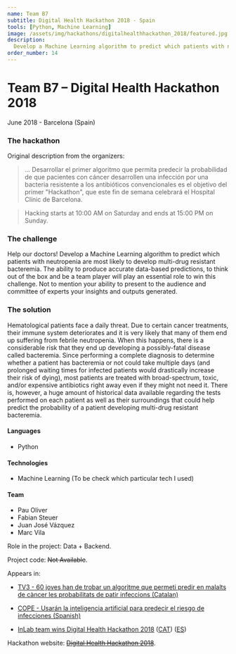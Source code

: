 ```yaml
---
name: Team B7
subtitle: Digital Health Hackathon 2018 - Spain
tools: [Python, Machine Learning]
image: /assets/img/hackathons/digitalhealthhackathon_2018/featured.jpg
description:
  Develop a Machine Learning algorithm to predict which patients with neutropenia are most likely to develop multi-drug resistant bacteremia.
order_number: 14
---
```


# Team B7 – Digital Health Hackathon 2018

June 2018 - Barcelona (Spain)

### The hackathon

Original description from the organizers:

> ... Desarrollar el primer algoritmo que permita predecir la probabilidad de que pacientes con cáncer desarrollen una infección por una bacteria resistente a los antibióticos convencionales es el objetivo del primer "Hackathon", que este fin de semana celebrará el Hospital Clínic de Barcelona.

> Hacking starts at 10:00 AM on Saturday and ends at 15:00 PM on Sunday.

### The challenge

Help our doctors! Develop a Machine Learning algorithm to predict which patients with neutropenia are most likely to develop multi-drug resistant bacteremia. The ability to produce accurate data-based predictions, to think out of the box and be a team player will play an essential role to win this challenge. Not to mention your ability to present to the audience and committee of experts your insights and outputs generated.

### The solution

Hematological patients face a daily threat. Due to certain cancer treatments, their immune system deteriorates and it is very likely that many of them end up suffering from febrile neutropenia. When this happens, there is a considerable risk that they end up developing a possibly-fatal disease called bacteremia. Since performing a complete diagnosis to determine whether a patient has bacteremia or not could take multiple days (and prolonged waiting times for infected patients would drastically increase their risk of dying), most patients are treated with broad-spectrum, toxic, and/or expensive antibiotics right away even if they might not need it. There is, however, a huge amount of historical data available regarding the tests performed on each patient as well as their surroundings that could help predict the probability of a patient developing multi-drug resistant bacteremia.

#### Languages

- Python

#### Technologies

- Machine Learning (To be check which particular tech I used)

#### Team

- Pau Oliver
- Fabian Steuer
- Juan José Vázquez
- Marc Vila

Role in the project: Data + Backend.

Project code: ~~Not Available~~.

Appears in:

- [TV3 - 60 joves han de trobar un algoritme que permeti predir en malalts de càncer les probabilitats de patir infeccions (Catalan)](http://www.ccma.cat/tv3/alacarta/telenoticies-vespre/60-joves-han-de-trobar-un-algoritme-que-permeti-predir-en-malalts-de-cancer-les-probabilitats-de-patir-infeccions/video/5769579/#)

- [COPE - Usarán la inteligencia artificial para predecir el riesgo de infecciones (Spanish)](https://www.cope.es/actualidad/sociedad/noticias/usaran-inteligencia-artificial-para-predecir-riesgo-infecciones-20180601_221904)

- [InLab team wins Digital Health Hackathon 2018](https://inlab.fib.upc.edu/en/blog/inlab-team-wins-digital-health-hackathon-2018) ([CAT](https://inlab.fib.upc.edu/ca/blog/equip-inlaber-guanya-la-digital-health-hackathon-2018)) ([ES](https://inlab.fib.upc.edu/es/blog/equipo-inlaber-gana-la-digital-health-hackathon-2018))

Hackathon website: ~~[Digital Health Hackathon 2018](https://www.accenture.com/es-es/Careers/accenture-digital-health-hackathon)~~.
